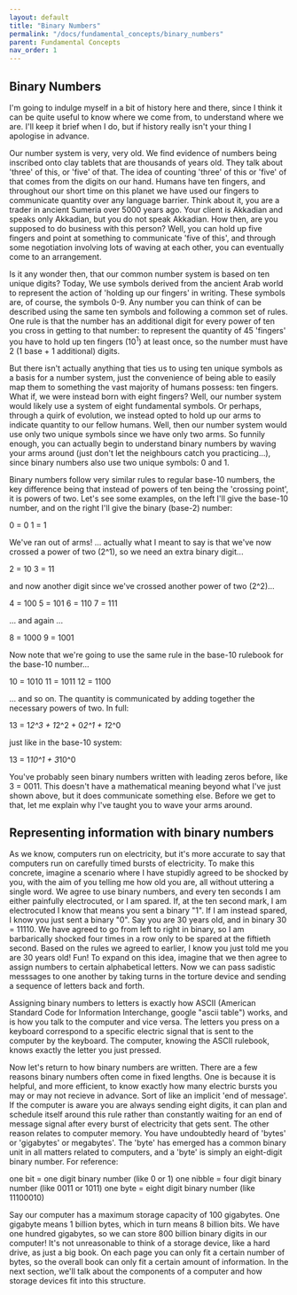 ```yaml
---
layout: default
title: "Binary Numbers"
permalink: "/docs/fundamental_concepts/binary_numbers"
parent: Fundamental Concepts
nav_order: 1
---
```


## Binary Numbers
I'm going to indulge myself in a bit of history here and there, since I think it can be quite useful to know where we come from, to understand where we are. I'll keep it brief when I do, but if history really isn't your thing I apologise in advance.

Our number system is very, very old. We find evidence of numbers being inscribed onto clay tablets that are thousands of years old. They talk about 'three' of this, or 'five' of that. The idea of counting 'three' of this or 'five' of that comes from the digits on our hand. Humans have ten fingers, and throughout our short time on this planet we have used our fingers to communicate quantity over any language barrier. Think about it, you are a trader in ancient Sumeria over 5000 years ago. Your client is Akkadian and speaks only Akkadian, but you do not speak Akkadian. How then, are you supposed to do business with this person? Well, you can hold up five fingers and point at something to communicate 'five of this', and through some negotiation involving lots of waving at each other, you can eventually come to an arrangement.

Is it any wonder then, that our common number system is based on ten unique digits? Today, We use symbols derived from the ancient Arab world to represent the action of 'holding up our fingers' in writing. These symbols are, of course, the symbols 0-9. Any number you can think of can be described using the same ten symbols and following a common set of rules. One rule is that the number has an additional digit for every power of ten you cross in getting to that number: to represent the quantity of 45 'fingers' you have to hold up ten fingers ($10^1$) at least once, so the number must have 2 (1 base + 1 additional) digits.

But there isn't actually anything that ties us to using ten unique symbols as a basis for a number system, just the convenience of being able to easily map them to something the vast majority of humans possess: ten fingers. What if, we were instead born with eight fingers? Well, our number system would likely use a system of eight fundamental symbols. Or perhaps, through a quirk of evolution, we instead opted to hold up our arms to indicate quantity to our fellow humans. Well, then our number system would use only two unique symbols since we have only two arms. So funnily enough, you can actually begin to understand binary numbers by waving your arms around (just don't let the neighbours catch you practicing...), since binary numbers also use two unique symbols: 0 and 1.

Binary numbers follow very similar rules to regular base-10 numbers, the key difference being that instead of powers of ten being the 'crossing point', it is powers of two. Let's see some examples, on the left I'll give the base-10 number, and on the right I'll give the binary (base-2) number:

0 = 0
1 = 1

We've ran out of arms! ... actually what I meant to say is that we've now crossed a power of two (2^1), so we need an extra binary digit...

2 = 10
3 = 11

and now another digit since we've crossed another power of two (2^2)...

4 = 100
5 = 101
6 = 110
7 = 111

... and again ...

8 = 1000
9 = 1001

Now note that we're going to use the same rule in the base-10 rulebook for the base-10 number...

10 = 1010
11 = 1011
12 = 1100

... and so on. The quantity is communicated by adding together the necessary powers of two. In full:

13 = 1*2^3 + 1*2^2 + 0*2^1 + 1*2^0

just like in the base-10 system:

13 = 1*10^1 + 3*10^0

 You've probably seen binary numbers written with leading zeros before, like 3 = 0011. This doesn't have a mathematical meaning beyond what I've just shown above, but it does communicate something else. Before we get to that, let me explain why I've taught you to wave your arms around.

## Representing information with binary numbers
As we know, computers run on electricity, but it's more accurate to say that computers run on carefully timed bursts of electricity. To make this concrete, imagine a scenario where I have stupidly agreed to be shocked by you, with the aim of you telling me how old you are, all without uttering a single word. We agree to use binary numbers, and every ten seconds I am either painfully electrocuted, or I am spared. If, at the ten second mark, I am electrocuted I know that means you sent a binary "1". If I am instead spared, I know you just sent a binary "0". Say you are 30 years old, and in binary 30 = 11110. We have agreed to go from left to right in binary, so I am barbarically shocked four times in a row only to be spared at the fiftieth second. Based on the rules we agreed to earlier, I know you just told me you are 30 years old! Fun! To expand on this idea, imagine that we then agree to assign numbers to certain alphabetical letters. Now we can pass sadistic messsages to one another by taking turns in the torture device and sending a sequence of letters back and forth.

Assigning binary numbers to letters is exactly how ASCII (American Standard Code for Information Interchange, google "ascii table") works, and is how you talk to the computer and vice versa. The letters you press on a keyboard correspond to a specific electric signal that is sent to the computer by the keyboard. The computer, knowing the ASCII rulebook, knows exactly the letter you just pressed.

Now let's return to how binary numbers are written. There are a few reasons binary numbers often come in fixed lengths. One is because it is helpful, and more efficient, to know exactly how many electric bursts you may or may not recieve in advance. Sort of like an implicit 'end of message'. If the computer is aware you are always sending eight digits, it can plan and schedule itself around this rule rather than constantly waiting for an end of message signal after every burst of electricity that gets sent. The other reason relates to computer memory. You have undoubtedly heard of 'bytes' or 'gigabytes' or megabytes'. The 'byte' has emerged has a common binary unit in all matters related to computers, and a 'byte' is simply an eight-digit binary number. For reference:

one bit = one digit binary number (like 0 or 1)
one nibble = four digit binary number (like 0011 or 1011)
one byte = eight digit binary number (like 11100010)

Say our computer has a maximum storage capacity of 100 gigabytes. One gigabyte means 1 billion bytes, which in turn means 8 billion bits. We have one hundred gigabytes, so we can store 800 billion binary digits in our computer! It's not unreasonable to think of a storage device, like a hard drive, as just a big book. On each page you can only fit a certain number of bytes, so the overall book can only fit a certain amount of information. In the next section, we'll talk about the components of a computer and how storage devices fit into this structure.